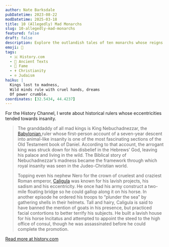 ```yaml
---
author: Nate Barksdale
pubDatetime: 2023-08-22
modDatetime: 2025-03-18
title: 10 (Allegedly) Mad Monarchs
slug: 10-allegedly-mad-monarchs
featured: false
draft: false
description: Explore the outlandish tales of ten monarchs whose reigns teetered on the edge of madness, from Nebuchadnezzar's wild descent to Caligula's bizarre decrees.
emoji: 👑
tags:
  - 🇭 History.com
  - 📜 Ancient Texts
  - 👑 Fame
  - ✝️ Christianity
  - ✡️ Judaism
haiku: |
  Kings lost to madness,  
  Wild minds rule with cruel hands, dreams  
  Of power crumble.
coordinates: [32.5434, 44.4237]
---
```


For the History Channel, I wrote about historical rulers whose eccentricities tended towards insanity.

> The granddaddy of all mad kings is King Nebuchadnezzar, the [Babylonian ](https://www.history.com/topics/ancient-middle-east/babylon)ruler whose first-person account of a seven-year descent into animal-like insanity is one of the most fascinating sections of the Old Testament book of Daniel. According to that account, the arrogant king was struck down for his disbelief in the Hebrews’ God, leaving his palace and living in the wild. The Biblical story of Nebuchadnezzar’s madness became the framework through which royal insanity was seen in the Judeo-Christian world.
>
> Topping even his nephew Nero for the crown of cruelest and craziest Roman emperor, [Caligula](https://www.history.com/topics/ancient-rome/caligula) was known for his lavish projects, his sadism and his eccentricity. He once had his army construct a two-mile floating bridge so he could gallop along it on his horse. In another episode he ordered his troops to “plunder the sea” by gathering shells in their helmets. Tall and hairy, Caligula is said to have banned the mention of goats in his presence, but practiced facial contortions to better terrify his subjects. He built a lavish house for his horse Incitatus and attempted to appoint the steed to the high office of consul, though he was assassinated before he could complete the promotion.

[Read more at history.com](https://www.history.com/news/10-allegedly-mad-monarchs)

